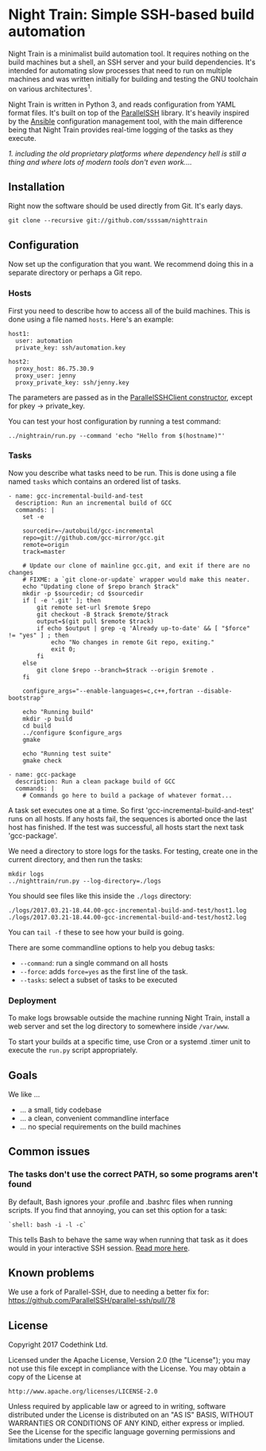 # Night Train: Simple SSH-based build automation

Night Train is a minimalist build automation tool. It requires nothing on the
build machines but a shell, an SSH server and your build dependencies.
It's intended for automating slow processes that need to run on multiple
machines and was written initially for building and testing the GNU toolchain
on various architectures<sup>1</sup>.

Night Train is written in Python 3, and reads configuration from YAML format
files. It's built on top of the
[ParallelSSH](https://github.com/ParallelSSH/parallel-ssh) library. It's
heavily inspired by the
[Ansible](https://en.wikipedia.org/wiki/Ansible_(software)) configuration
management tool, with the main difference being that Night Train provides
real-time logging of the tasks as they execute.

*1. including the old proprietary platforms where dependency hell is still a
thing and where lots of modern tools don't even work....*

## Installation

Right now the software should be used directly from Git. It's early days.

    git clone --recursive git://github.com/ssssam/nighttrain

## Configuration

Now set up the configuration that you want. We recommend doing this in a
separate directory or perhaps a Git repo.

### Hosts

First you need to describe how to access all of the build machines. This
is done using a file named `hosts`. Here's an example:

```
host1:
  user: automation
  private_key: ssh/automation.key

host2:
  proxy_host: 86.75.30.9
  proxy_user: jenny
  proxy_private_key: ssh/jenny.key
```

The parameters are passed as in the
[ParallelSSHClient constructor](https://parallel-ssh.readthedocs.io/en/latest/pssh_client.html),
except for pkey -> private_key.

You can test your host configuration by running a test command:

    ../nightrain/run.py --command 'echo "Hello from $(hostname)"'

### Tasks

Now you describe what tasks need to be run. This is done using a file named
`tasks` which contains an ordered list of tasks.

```
- name: gcc-incremental-build-and-test
  description: Run an incremental build of GCC
  commands: |
    set -e

    sourcedir=~/autobuild/gcc-incremental
    repo=git://github.com/gcc-mirror/gcc.git
    remote=origin
    track=master

    # Update our clone of mainline gcc.git, and exit if there are no changes
    # FIXME: a `git clone-or-update` wrapper would make this neater.
    echo "Updating clone of $repo branch $track"
    mkdir -p $sourcedir; cd $sourcedir
    if [ -e '.git' ]; then
        git remote set-url $remote $repo
        git checkout -B $track $remote/$track
        output=$(git pull $remote $track)
        if echo $output | grep -q 'Already up-to-date' && [ "$force" != "yes" ] ; then
            echo "No changes in remote Git repo, exiting."
            exit 0;
        fi
    else
        git clone $repo --branch=$track --origin $remote .
    fi

    configure_args="--enable-languages=c,c++,fortran --disable-bootstrap"

    echo "Running build"
    mkdir -p build
    cd build
    ../configure $configure_args
    gmake

    echo "Running test suite"
    gmake check

- name: gcc-package
  description: Run a clean package build of GCC
  commands: |
    # Commands go here to build a package of whatever format...
```

A task set executes one at a time. So first 'gcc-incremental-build-and-test' runs
on all hosts. If any hosts fail, the sequences is aborted once the last host has
finished. If the test was successful, all hosts start the next task 'gcc-package'.

We need a directory to store logs for the tasks. For testing, create one in the
current directory, and then run the tasks:

    mkdir logs
    ../nighttrain/run.py --log-directory=./logs

You should see files like this inside the `./logs` directory:

    ./logs/2017.03.21-18.44.00-gcc-incremental-build-and-test/host1.log
    ./logs/2017.03.21-18.44.00-gcc-incremental-build-and-test/host2.log

You can `tail -f` these to see how your build is going.

There are some commandline options to help you debug tasks:

  * `--command`: run a single command on all hosts
  * `--force`: adds `force=yes` as the first line of the task.
  * `--tasks`: select a subset of tasks to be executed

### Deployment

To make logs browsable outside the machine running Night Train, install a
web server and set the log directory to somewhere inside `/var/www`.

To start your builds at a specific time, use Cron or a systemd .timer unit
to execute the `run.py` script appropriately.

## Goals

We like ...

 * ... a small, tidy codebase
 * ... a clean, convenient commandline interface
 * ... no special requirements on the build machines

## Common issues

### The tasks don't use the correct PATH, so some programs aren't found

By default, Bash ignores your .profile and .bashrc files when running
scripts. If you find that annoying, you can set this option for a task:

    `shell: bash -i -l -c`

This tells Bash to behave the same way when running that task as it does would
in your interactive SSH session. [Read more
here](https://www.gnu.org/software/bash/manual/html_node/Bash-Startup-Files.html).

## Known problems

We use a fork of Parallel-SSH, due to needing a better fix for:
https://github.com/ParallelSSH/parallel-ssh/pull/78

## License

Copyright 2017 Codethink Ltd.

Licensed under the Apache License, Version 2.0 (the "License");
you may not use this file except in compliance with the License.
You may obtain a copy of the License at

    http://www.apache.org/licenses/LICENSE-2.0

Unless required by applicable law or agreed to in writing, software
distributed under the License is distributed on an "AS IS" BASIS,
WITHOUT WARRANTIES OR CONDITIONS OF ANY KIND, either express or implied.
See the License for the specific language governing permissions and
limitations under the License.
